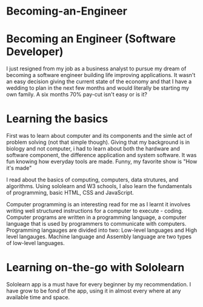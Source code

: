 # Becoming-an-Engineer
<h1> Becoming an Engineer (Software Developer) </h1>
I just resigned from my job as a business analyst to pursue my dream of becoming a software engineer building life improving applications. It wasn't an easy decision giving the current state of the economy and that I have a wedding to plan in the next few months and would literally be starting my own family. A six months 70% pay-cut isn't easy or is it? </br>

# Learning the basics
First was to learn about computer and its components and the simle act of problem solving (not that simple though). Giving that my background is in biology and not computer, i had to learn about both the hardware and software component, the difference application and system software. It was fun knowing how everyday tools are made. Funny, my favorite show is "How it's made"
</br>

I read about the basics of computing, computers, data strutures, and algorithms. Using sololearn and W3 schools, I also learn the fundamentals of programming, basic HTML, CSS and JavaScript.</br>

Computer programming is an interesting read for me as I learnt it involves writing well structured instructions for a computer to execute - coding. Computer programs are written in a programming language, a computer language that is used by programmers to communicate with computers. Programming langauges are divided into two: Low-level languages and High level langauges. Machine language and Assembly language are two types of low-level languages. 
</br>

# Learning on-the-go with Sololearn
Sololearn app is a must have for every beginner by my recommendation. I have grow to be fond of the app, using it in almost every where at any available time and space. 
